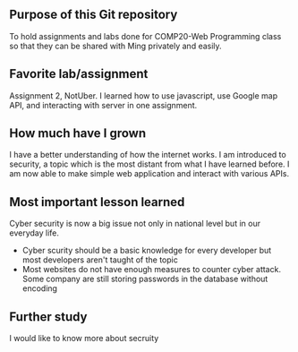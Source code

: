 ## Purpose of this Git repository
To hold assignments and labs done for COMP20-Web Programming class so that they can be shared with Ming privately and easily. 

## Favorite lab/assignment
Assignment 2, NotUber. I learned how to use javascript, use Google map API, and interacting with server in one assignment.

## How much have I grown
I have a better understanding of how the internet works. I am introduced to security, a topic which is the most distant from what I have learned before. I am now able to make simple web application and interact with various APIs.

## Most important lesson learned
Cyber security is now a big issue not only in national level but in our everyday life.
- Cyber scurity should be a basic knowledge for every developer but most developers aren't taught of the topic
- Most websites do not have enough measures to counter cyber attack. Some company are still storing passwords in the database without encoding

## Further study
I would like to know more about secruity